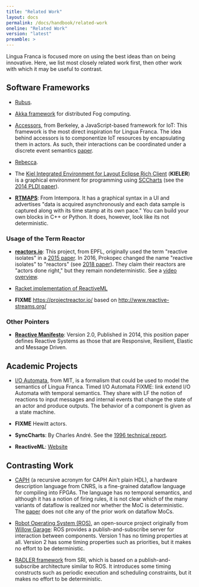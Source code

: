 ```yaml
---
title: "Related Work"
layout: docs
permalink: /docs/handbook/related-work
oneline: "Related Work"
version: "latest"
preamble: >
---
```

Lingua Franca is focused more on using the best ideas than on being innovative.
Here, we list most closely related work first, then other work with which it may be useful to contrast.

## Software Frameworks

* [Rubus](https://link.springer.com/article/10.1007%2Fs10270-020-00795-5).

* [Akka framework](https://www.sciencedirect.com/science/article/abs/pii/S0167739X20330739) for distributed Fog computing.

* [Accessors](http://accessors.org), from Berkeley, a JavaScript-based framework for IoT: This framework is the most direct inspiration for Lingua Franca. The idea behind accessors is to componentize IoT resources by encapsulating them in actors. As such, their interactions can be coordinated under a discrete event semantics [paper](http://www.icyphy.org/pubs/75.html).

* [Rebecca](https://rebeca-lang.org).

* The [Kiel Integrated Environment for Layout Eclipse Rich Client](https://www.rtsys.informatik.uni-kiel.de/en/research/kieler/welcome-to-the-kieler-project) (**KIELER**) is a graphical environment for programming using [SCCharts](https://rtsys.informatik.uni-kiel.de/confluence/display/KIELER/SCCharts) (see the [2014 PLDI paper](https://doi.org/10.1145/2594291.2594310)).

* **[RTMAPS](https://intempora.com/products/rtmaps#about-rtmaps)**: From Intempora. It has a graphical syntax in a UI and advertises "data is acquired asynchronously and each data sample is captured along with its time stamp at its own pace." You can build your own blocks in C++ or Python. It does, however, look like its not deterministic.

### Usage of the Term Reactor

* **[reactors.io](http://reactors.io/)**: This project, from EPFL, originally used the term "reactive isolates" in a [2015 paper](https://dl.acm.org/citation.cfm?doid=2814228.2814245). In 2016, Prokopec changed the name "reactive isolates" to "reactors" (see [2018 paper](http://doi.org/10.1007/978-3-030-00302-9_5)). They claim their reactors are "actors done right," but they remain nondeterministic. See a [video overview](https://www.youtube.com/watch?v=7lulYWWD4Qo).

* [Racket implementation of ReactiveML](https://docs.racket-lang.org/reactor/index.html)

* **FIXME** https://projectreactor.io/ based on http://www.reactive-streams.org/

### Other Pointers

* **[Reactive Manifesto](https://www.reactivemanifesto.org/)**: Version 2.0, Published in 2014, this position paper defines Reactive Systems as those that are Responsive, Resilient, Elastic and Message Driven.


## Academic Projects

* [I/O Automata](https://en.wikipedia.org/wiki/Input%2Foutput_automaton), from MIT, is a formalism that could be used to model the semantics of Lingua Franca. Timed I/O Automata FIXME: link extend I/O Automata with temporal semantics. They share with LF the notion of reactions to input messages and internal events that change the state of an actor and produce outputs. The behavior of a component is given as a state machine.

* **FIXME** Hewitt actors.

* **SyncCharts**: By Charles André. See the [1996 technical report](http://www-sop.inria.fr/members/Charles.Andre/CA%20Publis/SYNCCHARTS/overview.html).

* **ReactiveML**: [Website](http://reactiveml.org)

## Contrasting Work

* [CAPH](http://caph.univ-bpclermont.fr/CAPH/CAPH.html) (a recursive acronym for CAPH Ain't plain HDL), a hardware description language from CNRS, is a fine-grained dataflow language for compiling into FPGAs. The language has no temporal semantics, and although it has a notion of firing rules, it is not clear which of the many variants of dataflow is realized nor whether the MoC is deterministic. The [paper](https://ieeexplore.ieee.org/stamp/stamp.jsp?tp=&arnumber=6972018) does not cite any of the prior work on dataflow MoCs.

* [Robot Operating System (ROS)](https://en.wikipedia.org/wiki/Robot_Operating_System), an open-source project originally from [Willow Garage](https://en.wikipedia.org/wiki/Willow_Garage): ROS provides a publish-and-subscribe server for interaction between components. Version 1 has no timing properties at all. Version 2 has some timing properties such as priorities, but it makes no effort to be deterministic.

* [RADLER framework](https://sri-csl.github.io/radler/) from SRI, which is based on a publish-and-subscribe architecture similar to ROS. It introduces some timing constructs such as periodic execution and scheduling constraints, but it makes no effort to be deterministic.